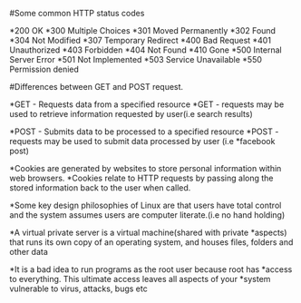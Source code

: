 #Some common HTTP status codes

*200 OK
*300 Multiple Choices
*301 Moved Permanently
*302 Found
*304 Not Modified
*307 Temporary Redirect
*400 Bad Request
*401 Unauthorized
*403 Forbidden
*404 Not Found
*410 Gone
*500 Internal Server Error
*501 Not Implemented
*503 Service Unavailable
*550 Permission denied

#Differences between GET and POST request.

*GET - Requests data from a specified resource
*GET -  requests may be used to retrieve information requested by user(i.e search results)

*POST - Submits data to be processed to a specified resource
*POST - requests may be used to submit data processed by user (i.e *facebook post)

*Cookies are generated by websites to store personal information within web browsers.
*Cookies relate to HTTP requests by passing along the stored information back to the user when called.

*Some key design philosophies of Linux are that users have total control and the system assumes users are computer literate.(i.e no hand holding)

*A virtual private server is a virtual machine(shared with private *aspects) that runs its own copy of an operating system, and houses files, folders and other data

*It is a bad idea to run programs as the root user because root has *access to everything.  This ultimate access leaves all aspects of your *system vulnerable to virus, attacks, bugs etc
